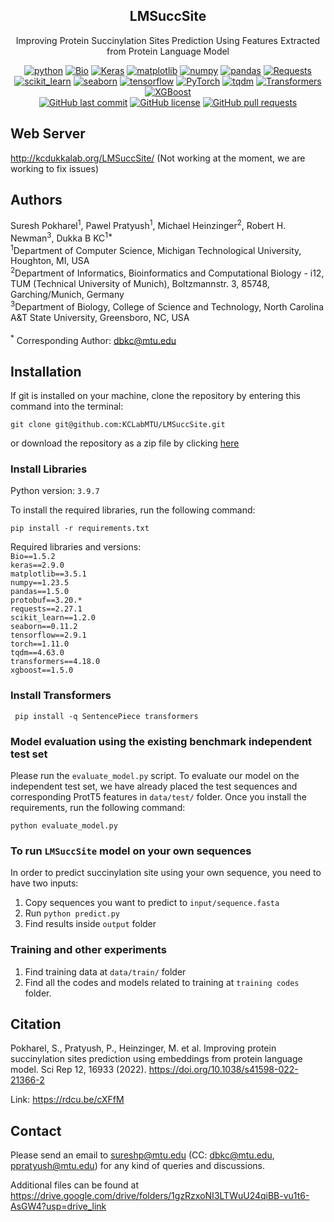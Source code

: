 <div align="center">
  
## LMSuccSite
Improving Protein Succinylation Sites Prediction Using Features Extracted from Protein Language Model

<p align="center">
<a href="https://www.python.org/"><img alt="python" src="https://img.shields.io/badge/Python-3.9.7-blue.svg"/></a>
<a href="https://biopython.org/"><img alt="Bio" src="https://img.shields.io/badge/Bio-1.5.2-brightgreen.svg"/></a>
<a href="https://keras.io/"><img alt="Keras" src="https://img.shields.io/badge/Keras-2.9.0-red.svg"/></a>
<a href="https://matplotlib.org/"><img alt="matplotlib" src="https://img.shields.io/badge/matplotlib-3.5.1-blueviolet.svg"/></a>
<a href="https://numpy.org/"><img alt="numpy" src="https://img.shields.io/badge/numpy-1.23.5-red.svg"/></a>
<a href="https://pandas.pydata.org/"><img alt="pandas" src="https://img.shields.io/badge/pandas-1.5.0-yellow.svg"/></a>
<a href="https://requests.readthedocs.io/en/latest/"><img alt="Requests" src="https://img.shields.io/badge/requests-2.27.1-blue.svg"/></a>
<a href="https://scikit-learn.org/"><img alt="scikit_learn" src="https://img.shields.io/badge/scikit_learn-1.2.0-blue.svg"/></a>
<a href="https://seaborn.pydata.org/"><img alt="seaborn" src="https://img.shields.io/badge/seaborn-0.11.2-lightgrey.svg"/></a>
<a href="https://www.tensorflow.org/"><img alt="tensorflow" src="https://img.shields.io/badge/TensorFlow-2.9.1-orange.svg"/></a>
<a href="https://pytorch.org/"><img alt="PyTorch" src="https://img.shields.io/badge/PyTorch-1.11.0-orange.svg"/></a>
<a href="https://tqdm.github.io/"><img alt="tqdm" src="https://img.shields.io/badge/tqdm-4.63.0-blue.svg"/></a>
<a href="https://huggingface.co/transformers/"><img alt="Transformers" src="https://img.shields.io/badge/Transformers-4.20.1-yellow.svg"/></a>
<a href="https://xgboost.readthedocs.io/en/stable/"><img alt="XGBoost" src="https://img.shields.io/badge/xgboost-1.5.0-blueviolet.svg"/></a><br>
<a href="https://github.com/KCLabMTU/LMSuccSite/commits/main"><img alt="GitHub last commit" src="https://img.shields.io/github/last-commit/KCLabMTU/LMSuccSite.svg?style=flat&color=blue"></a>
<a href="https://github.com/KCLabMTU/LMSuccSite/blob/main/LICENSE"><img alt="GitHub license" src="https://img.shields.io/github/license/KCLabMTU/LMSuccSite.svg?style=flat&color=blue"></a>
<a href="https://github.com/KCLabMTU/LMSuccSite/pulls"><img alt="GitHub pull requests" src="https://img.shields.io/github/issues-pr/KCLabMTU/LMSuccSite.svg?style=flat&color=blue"></a>
</p>

</div>

## Web Server
<a href="http://kcdukkalab.org/LMSuccSite/" target="_blank">http://kcdukkalab.org/LMSuccSite/</a>  (Not working at the moment, we are working to fix issues)

## Authors
Suresh Pokharel<sup>1</sup>, Pawel Pratyush<sup>1</sup>, Michael Heinzinger<sup>2</sup>, Robert H. Newman<sup>3</sup>, Dukka B KC<sup>1*</sup>
<br>
<sup>1</sup>Department of Computer Science, Michigan Technological University, Houghton, MI, USA
<br>
<sup>2</sup>Department of Informatics, Bioinformatics and Computational Biology - i12, TUM (Technical University of Munich), Boltzmannstr. 3, 85748, Garching/Munich, Germany
<br>
<sup>3</sup>Department of Biology, College of Science and Technology, North Carolina A&T State University, Greensboro, NC, USA
<br><br>
<sup>*</sup> Corresponding Author: dbkc@mtu.edu
## Installation

If git is installed on your machine, clone the repository by entering this command into the terminal: 
```shell
git clone git@github.com:KCLabMTU/LMSuccSite.git
```
 or download the repository as a zip file by clicking [here](https://github.com/KCLabMTU/LMSuccSite/archive/refs/heads/main.zip)
 
### Install Libraries

Python version: `3.9.7`

To install the required libraries, run the following command:

```shell
pip install -r requirements.txt
```

Required libraries and versions: <br>
<code>Bio==1.5.2</code><br>
<code>keras==2.9.0</code><br>
<code>matplotlib==3.5.1</code><br>
<code>numpy==1.23.5</code><br>
<code>pandas==1.5.0</code><br>
<code>protobuf==3.20.*</code><br>
<code>requests==2.27.1</code><br>
<code>scikit_learn==1.2.0</code><br>
<code>seaborn==0.11.2</code><br>
<code>tensorflow==2.9.1</code><br>
<code>torch==1.11.0</code><br>
<code>tqdm==4.63.0</code><br>
<code>transformers==4.18.0</code><br>
<code>xgboost==1.5.0</code><br>


### Install Transformers
<code> pip install -q SentencePiece transformers</code>

### Model evaluation using the existing benchmark independent test set
Please run the `evaluate_model.py` script.
To evaluate our model on the independent test set, we have already placed the test sequences and corresponding ProtT5 features in `data/test/` folder. Once you install the requirements, run the following command:
<br>
```shell
python evaluate_model.py
```

### To run `LMSuccSite` model on your own sequences 

In order to predict succinylation site using your own sequence, you need to have two inputs:
1. Copy sequences you want to predict to `input/sequence.fasta`
2. Run `python predict.py`
3. Find results inside `output` folder


### Training and other experiments
1. Find training data at `data/train/` folder
2. Find all the codes and models related to training at `training codes` folder.


## Citation
Pokharel, S., Pratyush, P., Heinzinger, M. et al. Improving protein succinylation sites prediction using embeddings from protein language model. Sci Rep 12, 16933 (2022). https://doi.org/10.1038/s41598-022-21366-2

Link: https://rdcu.be/cXFfM


## Contact
Please send an email to sureshp@mtu.edu (CC: dbkc@mtu.edu, ppratyush@mtu.edu) for any kind of queries and discussions.

Additional files can be found at https://drive.google.com/drive/folders/1gzRzxoNI3LTWuU24qiBB-vu1t6-AsGW4?usp=drive_link
